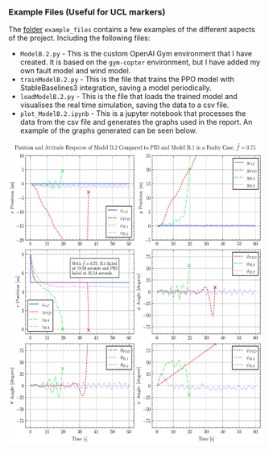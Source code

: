 
### Example Files (Useful for UCL markers)

The [folder](https://github.com/fidhalkotta/gym-copter-FTC/tree/master/example_files) `example_files` contains a few examples of the different aspects of the project. Including the following files:

- `ModelB.2.py` - This is the custom OpenAI Gym environment that I have created. It is based on the `gym-copter` environment, but I have added my own fault model and wind model.
- `trainModelB.2.py` - This is the file that trains the PPO model with StableBaselines3 integration, saving a model periodically.
- `loadModelB.2.py` - This is the file that loads the trained model and visualises the real time simulation, saving the data to a csv file.
- `plot_ModelB.2.ipynb` - This is a jupyter notebook that processes the data from the csv file and generates the graphs used in the report. An example of the graphs generated can be seen below.


<img src="images/faultyCaseComparison-v2.png" height="600">
